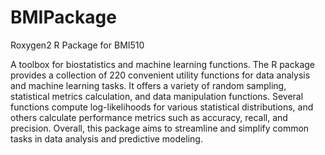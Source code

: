 # BMIPackage
Roxygen2 R Package for BMI510

A toolbox for biostatistics and machine learning functions. The R package provides a collection of 220 convenient utility functions for data analysis and machine learning tasks. It offers a variety of random sampling, statistical metrics calculation, and data manipulation functions. Several functions compute log-likelihoods for various statistical distributions, and others calculate performance metrics such as accuracy, recall, and precision. Overall, this package aims to streamline and simplify common tasks in data analysis and predictive modeling.
